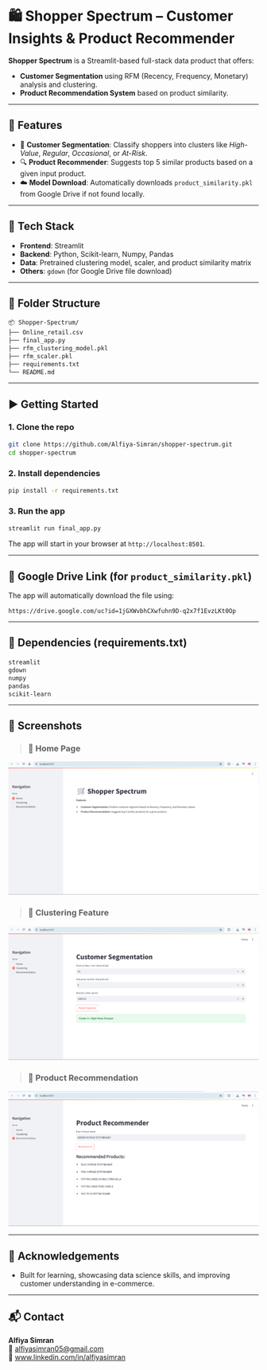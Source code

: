 
# 🛍️ Shopper Spectrum – Customer Insights & Product Recommender

**Shopper Spectrum** is a Streamlit-based full-stack data product that offers:
- **Customer Segmentation** using RFM (Recency, Frequency, Monetary) analysis and clustering.
- **Product Recommendation System** based on product similarity.

---

## 🚀 Features

- 🎯 **Customer Segmentation**: Classify shoppers into clusters like *High-Value*, *Regular*, *Occasional*, or *At-Risk*.
- 🔍 **Product Recommender**: Suggests top 5 similar products based on a given input product.
- ☁️ **Model Download**: Automatically downloads `product_similarity.pkl` from Google Drive if not found locally.

---

## 🧩 Tech Stack

- **Frontend**: Streamlit
- **Backend**: Python, Scikit-learn, Numpy, Pandas
- **Data**: Pretrained clustering model, scaler, and product similarity matrix
- **Others**: `gdown` (for Google Drive file download)

---

## 📁 Folder Structure

```
📦 Shopper-Spectrum/
├── Online_retail.csv
├── final_app.py
├── rfm_clustering_model.pkl
├── rfm_scaler.pkl
├── requirements.txt
└── README.md
```

---

## ▶️ Getting Started

### 1. Clone the repo

```bash
git clone https://github.com/Alfiya-Simran/shopper-spectrum.git
cd shopper-spectrum
```

### 2. Install dependencies

```bash
pip install -r requirements.txt
```

### 3. Run the app

```bash
streamlit run final_app.py
```

The app will start in your browser at `http://localhost:8501`.

---

## 🔗 Google Drive Link (for `product_similarity.pkl`)

The app will automatically download the file using:

```
https://drive.google.com/uc?id=1jGXWvbhCXwfuhn9D-q2x7f1EvzLKt0Op
```

---

## 📌 Dependencies (requirements.txt)

```
streamlit
gdown
numpy
pandas
scikit-learn
```

---

## 📸 Screenshots

> ### 🔹 Home Page
![Home Page](snapshots/Home.png)

> ### 🔹 Clustering Feature
![Clustering Feature](snapshots/Clustering.png)

> ### 🔹 Product Recommendation
![Product Recommendation](snapshots/Recommendation.png)

---

## 🙌 Acknowledgements

- Built for learning, showcasing data science skills, and improving customer understanding in e-commerce.

---

## 📬 Contact

**Alfiya Simran**  
📧 alfiyasimran05@gmail.com  
🔗 www.linkedin.com/in/alfiyasimran
